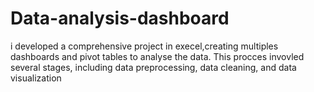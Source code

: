 # Data-analysis-dashboard
 i developed a comprehensive project in execel,creating multiples dashboards and  pivot tables to analyse the data. This procces invovled several stages, including data preprocessing, data cleaning, and data visualization 
